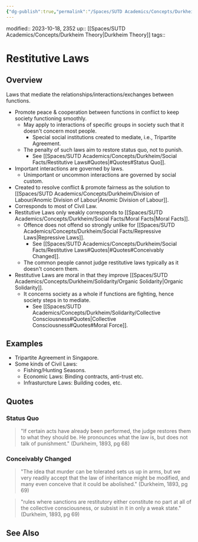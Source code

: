 ```yaml
---
{"dg-publish":true,"permalink":"/Spaces/SUTD Academics/Concepts/Durkheim/Social Facts/Restitutive Laws/","tags":["created/2023/Oct"]}
---
```


modified:: 2023-10-18, 2352
up:: [[Spaces/SUTD Academics/Concepts/Durkheim Theory\|Durkheim Theory]]
tags::

# Restitutive Laws

## Overview

Laws that mediate the relationships/interactions/exchanges between functions.

- Promote peace & cooperation between functions in conflict to keep society functioning smoothly.
	- May apply to interactions of specific groups in society such that it doesn't concern most people.
		- Special social institutions created to mediate, i.e., Tripartite Agreement.
	- The penalty of such laws aim to restore status quo, not to punish.
		- See [[Spaces/SUTD Academics/Concepts/Durkheim/Social Facts/Restitutive Laws#Quotes\|#Quotes#Status Quo]].
- Important interactions are governed by laws.
	- Unimportant or uncommon interactions are governed by social custom.
- Created to resolve conflict & promote fairness as the solution to [[Spaces/SUTD Academics/Concepts/Durkheim/Division of Labour/Anomic Division of Labour\|Anomic Division of Labour]].
- Corresponds to most of Civil Law.
- Restitutive Laws only weakly corresponds to [[Spaces/SUTD Academics/Concepts/Durkheim/Social Facts/Moral Facts\|Moral Facts]].
	- Offence does not offend so strongly unlike for [[Spaces/SUTD Academics/Concepts/Durkheim/Social Facts/Repressive Laws\|Repressive Laws]].
		- See [[Spaces/SUTD Academics/Concepts/Durkheim/Social Facts/Restitutive Laws#Quotes\|#Quotes#Conceivably Changed]].
	- The common people cannot judge restitutive laws typically as it doesn't concern them.
- Restitutive Laws are moral in that they improve [[Spaces/SUTD Academics/Concepts/Durkheim/Solidarity/Organic Solidarity\|Organic Solidarity]].
	- It concerns society as a whole if functions are fighting, hence society steps in to mediate.
		- See [[Spaces/SUTD Academics/Concepts/Durkheim/Solidarity/Collective Consciousness#Quotes\|Collective Consciousness#Quotes#Moral Force]].

## Examples

- Tripartite Agreement in Singapore.
- Some kinds of Civil Laws:
	- Fishing/Hunting Seasons.
	- Economic Laws: Binding contracts, anti-trust etc.
	- Infrasturcture Laws: Building codes, etc.

## Quotes

### Status Quo

> "If certain acts have already been performed, the judge restores them to what they should be. He pronounces what the law is, but does not talk of punishment." (Durkheim, 1893, pg 68)

### Conceivably Changed

> "The idea that murder can be tolerated sets us up in arms, but we very readily accept that the law of inheritance might be modified, and many even conceive that it could be abolished." (Durkheim, 1893, pg 69)

> "rules where sanctions are restitutory either constitute no part at all of the collective consciousness, or subsist in it in only a weak state." (Durkheim, 1893, pg 69)

## See Also
